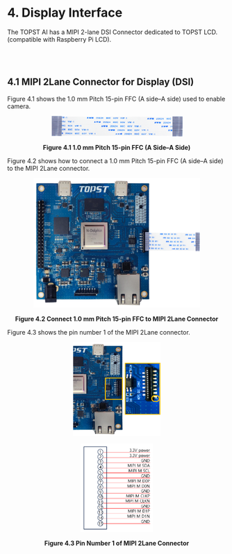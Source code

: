 ﻿# 4. Display Interface

The TOPST AI has a MIPI 2-lane DSI Connector dedicated to TOPST LCD.
(compatible with Raspberry Pi LCD).

<br/><br/>

## 4.1 MIPI 2Lane Connector for Display (DSI)

Figure 4.1 shows the 1.0 mm Pitch 15-pin FFC (A side–A side) used to
enable camera.
<p align="center"><img src="https://raw.githubusercontent.com/topst-development/Documentation/refs/heads/main/Single%20Board%20Computer/P%20Model/AI-P/Hardware/media/4.%20Display.image1.png?raw=true"
style="width:3.15625in;height:0.49444in" /></p>
<p align="center"><strong>Figure 4.1 1.0 mm Pitch 15-pin FFC (A Side–A Side)</strong></p>

Figure 4.2 shows how to connect a 1.0 mm Pitch 15-pin FFC (A side–A
side) to the MIPI 2Lane connector.
<p align="center"><img src="https://raw.githubusercontent.com/topst-development/Documentation/refs/heads/main/Single%20Board%20Computer/P%20Model/AI-P/Hardware/media/4.%20Display.image2.png?raw=true"
style="width:3.99296in;height:3.11502in" /></p>
<p align="center"><strong>Figure 4.2 Connect 1.0 mm Pitch 15-pin FFC to MIPI 2Lane Connector</strong></p>

Figure 4.3 shows the pin number 1 of the MIPI 2Lane connector.
<p align="center"><img src="https://raw.githubusercontent.com/topst-development/Documentation/refs/heads/main/Single%20Board%20Computer/P%20Model/AI-P/Hardware/media/4.%20Display.image3.png?raw=true"
style="width:2.11458in;height:2.25515in" /></p>
<p align="center"><img src="https://raw.githubusercontent.com/topst-development/Documentation/refs/heads/main/Single%20Board%20Computer/P%20Model/AI-P/Hardware/media/4.%20Display.image4.png?raw=true"
style="width:1.73299in;height:2.132in" /></p>
<p align="center"><strong>Figure 4.3 Pin Number 1 of MIPI 2Lane Connector</strong></p>

